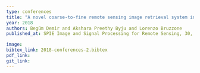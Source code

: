 ```yaml
---
type: conferences
title: "A novel coarse-to-fine remote sensing image retrieval system in JPEG-2000 compressed domain"
year: 2018
authors: Begüm Demir and Akshara Preethy Byju and Lorenzo Bruzzone
published_at: SPIE Image and Signal Processing for Remote Sensing, 30, 2018

image:
bibtex_link: 2018-conferences-2.bibtex
pdf_link:
git_link:
---
```

